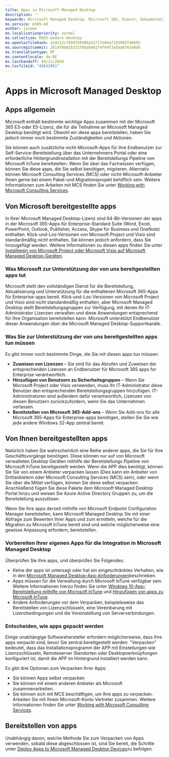 ```yaml
---
title: Apps in Microsoft Managed Desktop
description: ''
keywords: Microsoft Managed Desktop, Microsoft 365, Dienst, Dokumentation
ms.service: m365-md
author: jaimeo
ms.localizationpriority: normal
ms.collection: M365-modern-desktop
ms.openlocfilehash: a24212cf69df50d00a32f17e8daf1939657dd602
ms.sourcegitcommit: 2614f8b81b332f8dab461f4f64f3adaa6703e0d6
ms.translationtype: MT
ms.contentlocale: de-DE
ms.lasthandoff: 04/21/2020
ms.locfileid: "43632851"
---
```

# <a name="apps-in-microsoft-managed-desktop"></a>Apps in Microsoft Managed Desktop

<!--This topic is the target for 2 "Learn more" links in the Admin Portal (aka.ms/app-overview;app-package); also target for link from Online resources (aka.ms/app-overviewmmd-app-prep) do not delete.-->

<!--Applications: supported/onboard/deployment -->
 
## <a name="apps-generally"></a>Apps allgemein

Microsoft enthält bestimmte wichtige Apps zusammen mit der Microsoft 365 E3-oder E5-Lizenz, die für die Teilnahme an Microsoft Managed Desktop benötigt wird. Obwohl wir diese apps bereitstellen, haben Sie jedoch immer noch bestimmte Zuständigkeiten und Aktionen.

Sie können auch zusätzliche nicht-Microsoft-Apps für Ihre Endbenutzer zur Self-Service-Bereitstellung über das Unternehmens Portal oder eine erforderliche Hintergrundinstallation mit der Bereitstellungs Pipeline von Microsoft InTune bereitstellen. Wenn Sie über das Fachwissen verfügen, können Sie diese apps, die Sie selbst benötigen, migrieren. Alternativ können Microsoft Consulting Services (MCS) oder nicht-Microsoft-Anbieter Ihnen gerne bei einem Paket-und Migrationsprojekt behilflich sein. Weitere Informationen zum Arbeiten mit MCS finden Sie unter [Working with Microsoft Consulting Services](apps-MCS.md).


## <a name="apps-provided-by-microsoft"></a>Von Microsoft bereitgestellte apps

In Ihrer Microsoft Managed Desktop-Lizenz sind 64-Bit-Versionen der apps in der Microsoft 365-Apps für Enterprise-Standard Suite (Word, Excel, PowerPoint, Outlook, Publisher, Access, Skype for Business und OneNote) enthalten. Klick-und-Los-Versionen von Microsoft Project und Visio sind standardmäßig *nicht* enthalten, Sie können jedoch anfordern, dass Sie hinzugefügt werden. Weitere Informationen zu diesen apps finden Sie unter [Installieren von Microsoft Project oder Microsoft Visio auf Microsoft Managed Desktop-Geräten](../get-started/project-visio.md).

### <a name="what-microsoft-does-to-support-the-apps-we-provide"></a>Was Microsoft zur Unterstützung der von uns bereitgestellten apps tut

Microsoft stellt den vollständigen Dienst für die Bereitstellung, Aktualisierung und Unterstützung für die enthaltenen Microsoft 365-Apps für Enterprise-apps bereit. Klick-und-Los-Versionen von Microsoft Project und Visio sind *nicht* standardmäßig enthalten, aber Microsoft Managed Desktop stellt Bereitstellungsgruppen zur Verfügung, mit denen Ihr IT-Administrator Lizenzen verwalten und diese Anwendungen entsprechend für Ihre Organisation bereitstellen kann. Microsoft unterstützt Endbenutzer dieser Anwendungen über die Microsoft Managed Desktop-Supportkanäle.

### <a name="what-you-need-to-do-to-support-the-apps-we-provide"></a>Was Sie zur Unterstützung der von uns bereitgestellten apps tun müssen

Es gibt immer noch bestimmte Dinge, die Sie mit diesen apps tun müssen:

- **Zuweisen von Lizenzen** – Sie sind für das Abrufen und Zuweisen der entsprechenden Lizenzen an Endbenutzer für Microsoft 365 apps for Enterprise verantwortlich.
- **Hinzufügen von Benutzern zu Sicherheitsgruppen** – Wenn Sie Microsoft Project oder Visio verwenden, muss Ihr IT-Administrator diese Benutzer den entsprechenden Bereitstellungsgruppen hinzufügen. IT-Administratoren sind außerdem dafür verantwortlich, Lizenzen von diesen Benutzern zurückzufordern, wenn Sie das Unternehmen verlassen.
- **Bereitstellen von Microsoft 365-Add-ons** – Wenn Sie Add-ons für alle Microsoft 365-Apps für Enterprise-apps benötigen, stellen Sie Sie wie jede andere Windows 32-App zentral bereit. 

## <a name="apps-you-provide"></a>Von Ihnen bereitgestellten apps

Natürlich haben Sie wahrscheinlich eine Reihe anderer apps, die Sie für Ihre Geschäftsvorgänge benötigen. Diese können nur auf von Microsoft verwalteten Desktop Geräten mithilfe der Bereitstellungs Pipeline von Microsoft InTune bereitgestellt werden. Wenn die APP dies benötigt, können Sie Sie von einem Anbieter verpacken lassen (Dies kann ein Anbieter von Drittanbietern oder Microsoft Consulting Services (MCS) sein), oder wenn Sie über die Mittel verfügen, können Sie diese selbst verpacken. Anschließend fügen Sie diese Pakete dem Microsoft Managed Desktop Portal hinzu und weisen Sie Azure Active Directory Gruppen zu, um die Bereitstellung auszulösen. 

Wenn Sie Ihre apps derzeit mithilfe von Microsoft Endpoint Configuration Manager bereitstellen, kann Microsoft Managed Desktop Sie mit einer Abfrage zum Bewerten Ihrer Apps und zum ermitteln, welche für die Migration zu Microsoft InTune bereit sind und welche möglicherweise eine gewisse Anpassung erfordern, bereitstellen.


### <a name="preparing-your-own-apps-for-inclusion-in-microsoft-managed-desktop"></a>Vorbereiten Ihrer eigenen Apps für die Integration in Microsoft Managed Desktop
Überprüfen Sie Ihre apps, und überprüfen Sie Folgendes:

- Keine der apps ist untersagt oder hat ein eingeschränktes Verhalten, wie in den [Microsoft Managed Desktop-App-Anforderungen](https://aka.ms/app-req)beschrieben.
- Apps müssen für die Verwaltung durch Microsoft InTune verfügbar sein. Weitere Informationen hierzu finden Sie unter [Windows 10-App-Bereitstellung mithilfe von Microsoft InTune](https://docs.microsoft.com/intune/apps-windows-10-app-deploy) und [Hinzufügen von apps zu Microsoft InTune](https://docs.microsoft.com/intune/apps-add).
- Andere Anforderungen vor dem Verpacken, beispielsweise das Bereitstellen von Lizenzschlüsseln, eine Vereinbarung mit Lizenzbedingungen und die Voreinstellung von Serververbindungen.

### <a name="decide-how-to-package-apps"></a>Entscheiden, wie apps gepackt werden

Einige unabhängige Softwarehersteller erfordern möglicherweise, dass Ihre apps verpackt sind, bevor Sie zentral bereitgestellt werden. "Verpacken" bedeutet, dass das Installationsprogramm der APP mit Einstellungen wie Lizenzschlüsseln, Remoteserver Standorten oder Desktopverknüpfungen konfiguriert ist, damit die APP im Hintergrund installiert werden kann.

Es gibt drei Optionen zum Verpacken Ihrer Apps: 


- Sie können Apps selbst verpacken
- Sie können mit einem anderen Anbieter als Microsoft zusammenarbeiten.
- Sie können sich mit MCS beschäftigen, um Ihre apps zu verpacken. Arbeiten Sie mit Ihrem Microsoft-Konto Vertreter zusammen. Weitere Informationen finden Sie unter [Working with Microsoft Consulting Services](apps-MCS.md).







## <a name="deploying-apps"></a>Bereitstellen von apps

Unabhängig davon, welche Methode Sie zum Verpacken von Apps verwenden, sobald diese abgeschlossen ist, sind Sie bereit, die Schritte unter [Deploy Apps to Microsoft Managed Desktop Devices](../get-started/deploy-apps.md)zu befolgen.


